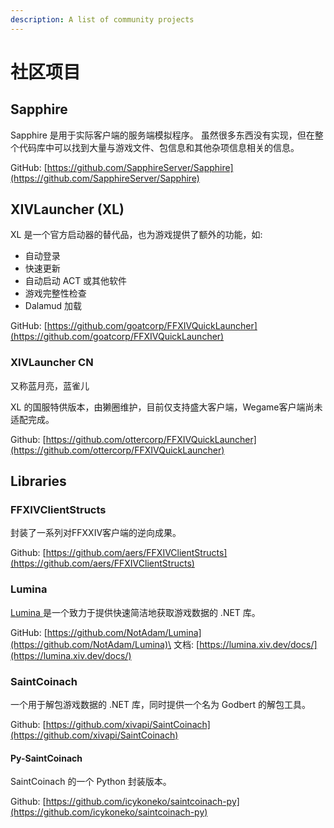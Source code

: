 ```yaml
---
description: A list of community projects
---
```


# 社区项目

## Sapphire

Sapphire 是用于实际客户端的服务端模拟程序。 虽然很多东西没有实现，但在整个代码库中可以找到大量与游戏文件、包信息和其他杂项信息相关的信息。

GitHub: [https://github.com/SapphireServer/Sapphire](https://github.com/SapphireServer/Sapphire)

## XIVLauncher (XL)

XL 是一个官方启动器的替代品，也为游戏提供了额外的功能，如:

* 自动登录
* 快速更新
* 自动启动 ACT 或其他软件
* 游戏完整性检查
* Dalamud 加载&#x20;

GitHub: [https://github.com/goatcorp/FFXIVQuickLauncher](https://github.com/goatcorp/FFXIVQuickLauncher)

### XIVLauncher CN

又称蓝月亮，蓝雀儿

XL 的国服特供版本，由獭圈维护，目前仅支持盛大客户端，Wegame客户端尚未适配完成。

Github: [https://github.com/ottercorp/FFXIVQuickLauncher](https://github.com/ottercorp/FFXIVQuickLauncher)

## Libraries

### FFXIVClientStructs

封装了一系列对FFXXIV客户端的逆向成果。

Github: [https://github.com/aers/FFXIVClientStructs](https://github.com/aers/FFXIVClientStructs)

### Lumina

[Lumina ](https://github.com/NotAdam/Lumina)是一个致力于提供快速简洁地获取游戏数据的 .NET  库。

GitHub: [https://github.com/NotAdam/Lumina](https://github.com/NotAdam/Lumina)\
文档: [https://lumina.xiv.dev/docs/](https://lumina.xiv.dev/docs/)

### SaintCoinach

一个用于解包游戏数据的 .NET 库，同时提供一个名为 Godbert 的解包工具。

Github: [https://github.com/xivapi/SaintCoinach](https://github.com/xivapi/SaintCoinach)

#### Py-SaintCoinach

SaintCoinach 的一个 Python 封装版本。

Github: [https://github.com/icykoneko/saintcoinach-py](https://github.com/icykoneko/saintcoinach-py)

